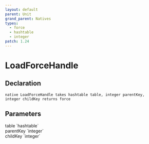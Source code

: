 ```yaml
---
layout: default
parent: Unit
grand_parent: Natives
types:
  - force
  - hashtable
  - integer
patch: 1.24
---
```


# LoadForceHandle

## Declaration

```
native LoadForceHandle takes hashtable table, integer parentKey, integer childKey returns force
```

## Parameters
<dl>
  <dt>table `hashtable`</dt>
  <dd></dd>

  <dt>parentKey `integer`</dt>
  <dd></dd>

  <dt>childKey `integer`</dt>
  <dd></dd>
</dl>